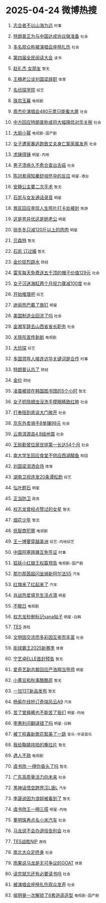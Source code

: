 # 2025-04-24 微博热搜 
1. [志合者不以山海为远](https://m.weibo.cn/search?containerid=100103type%3D1%26t%3D10%26q%3D%23%E5%BF%97%E5%90%88%E8%80%85%E4%B8%8D%E4%BB%A5%E5%B1%B1%E6%B5%B7%E4%B8%BA%E8%BF%9C%23&stream_entry_id=51&isnewpage=1&extparam=seat%3D1%26cate%3D10103%26pos%3D0%26q%3D%2523%25E5%25BF%2597%25E5%2590%2588%25E8%2580%2585%25E4%25B8%258D%25E4%25BB%25A5%25E5%25B1%25B1%25E6%25B5%25B7%25E4%25B8%25BA%25E8%25BF%259C%2523%26filter_type%3Drealtimehot%26stream_entry_id%3D51%26c_type%3D51%26dgr%3D0%26display_time%3D1745443536%26pre_seqid%3D174544353617401957417138) `时事` 

2. [特朗普正为与中国达成协议做准备](https://m.weibo.cn/search?containerid=100103type%3D1%26t%3D10%26q%3D%23%E7%89%B9%E6%9C%97%E6%99%AE%E6%AD%A3%E4%B8%BA%E4%B8%8E%E4%B8%AD%E5%9B%BD%E8%BE%BE%E6%88%90%E5%8D%8F%E8%AE%AE%E5%81%9A%E5%87%86%E5%A4%87%23&stream_entry_id=31&isnewpage=1&extparam=seat%3D1%26lcate%3D5001%26q%3D%2523%25E7%2589%25B9%25E6%259C%2597%25E6%2599%25AE%25E6%25AD%25A3%25E4%25B8%25BA%25E4%25B8%258E%25E4%25B8%25AD%25E5%259B%25BD%25E8%25BE%25BE%25E6%2588%2590%25E5%258D%258F%25E8%25AE%25AE%25E5%2581%259A%25E5%2587%2586%25E5%25A4%2587%2523%26stream_entry_id%3D31%26dgr%3D0%26realpos%3D1%26band_rank%3D1%26pos%3D0%26filter_type%3Drealtimehot%26flag%3D2%26c_type%3D31%26cate%3D5001%26display_time%3D1745443536%26pre_seqid%3D174544353617401957417138) `社会` 

3. [多名观众称被演唱会座椅扎伤](https://m.weibo.cn/search?containerid=100103type%3D1%26t%3D10%26q%3D%23%E5%A4%9A%E5%90%8D%E8%A7%82%E4%BC%97%E7%A7%B0%E8%A2%AB%E6%BC%94%E5%94%B1%E4%BC%9A%E5%BA%A7%E6%A4%85%E6%89%8E%E4%BC%A4%23&stream_entry_id=31&isnewpage=1&extparam=seat%3D1%26lcate%3D5001%26q%3D%2523%25E5%25A4%259A%25E5%2590%258D%25E8%25A7%2582%25E4%25BC%2597%25E7%25A7%25B0%25E8%25A2%25AB%25E6%25BC%2594%25E5%2594%25B1%25E4%25BC%259A%25E5%25BA%25A7%25E6%25A4%2585%25E6%2589%258E%25E4%25BC%25A4%2523%26stream_entry_id%3D31%26dgr%3D0%26realpos%3D2%26band_rank%3D2%26pos%3D1%26filter_type%3Drealtimehot%26flag%3D0%26c_type%3D31%26cate%3D5001%26display_time%3D1745443536%26pre_seqid%3D174544353617401957417138) `社会` 

4. [第四届全民阅读大会](https://m.weibo.cn/search?containerid=100103type%3D1%26t%3D10%26q%3D%23%E7%AC%AC%E5%9B%9B%E5%B1%8A%E5%85%A8%E6%B0%91%E9%98%85%E8%AF%BB%E5%A4%A7%E4%BC%9A%23&stream_entry_id=31&isnewpage=1&extparam=seat%3D1%26lcate%3D5001%26q%3D%2523%25E7%25AC%25AC%25E5%259B%259B%25E5%25B1%258A%25E5%2585%25A8%25E6%25B0%2591%25E9%2598%2585%25E8%25AF%25BB%25E5%25A4%25A7%25E4%25BC%259A%2523%26stream_entry_id%3D31%26dgr%3D0%26realpos%3D3%26band_rank%3D3%26pos%3D2%26filter_type%3Drealtimehot%26flag%3D0%26c_type%3D31%26cate%3D5001%26display_time%3D1745443536%26pre_seqid%3D174544353617401957417138) `读书` 

5. [赵礼杰 女朋友](https://m.weibo.cn/search?containerid=100103type%3D1%26t%3D10%26q%3D%E8%B5%B5%E7%A4%BC%E6%9D%B0+%E5%A5%B3%E6%9C%8B%E5%8F%8B&stream_entry_id=31&isnewpage=1&extparam=seat%3D1%26lcate%3D5001%26q%3D%25E8%25B5%25B5%25E7%25A4%25BC%25E6%259D%25B0%2520%25E5%25A5%25B3%25E6%259C%258B%25E5%258F%258B%26stream_entry_id%3D31%26dgr%3D0%26realpos%3D4%26band_rank%3D4%26pos%3D3%26filter_type%3Drealtimehot%26flag%3D0%26c_type%3D31%26cate%3D5001%26display_time%3D1745443536%26pre_seqid%3D174544353617401957417138) `暂无` 

6. [王楠老公谈刘国梁辞职](https://m.weibo.cn/search?containerid=100103type%3D1%26t%3D10%26q%3D%23%E7%8E%8B%E6%A5%A0%E8%80%81%E5%85%AC%E8%B0%88%E5%88%98%E5%9B%BD%E6%A2%81%E8%BE%9E%E8%81%8C%23&stream_entry_id=31&isnewpage=1&extparam=seat%3D1%26lcate%3D5001%26q%3D%2523%25E7%258E%258B%25E6%25A5%25A0%25E8%2580%2581%25E5%2585%25AC%25E8%25B0%2588%25E5%2588%2598%25E5%259B%25BD%25E6%25A2%2581%25E8%25BE%259E%25E8%2581%258C%2523%26stream_entry_id%3D31%26dgr%3D0%26realpos%3D5%26band_rank%3D5%26pos%3D4%26filter_type%3Drealtimehot%26flag%3D0%26c_type%3D31%26cate%3D5001%26display_time%3D1745443536%26pre_seqid%3D174544353617401957417138) `体育` 

7. [名侦探学院](https://m.weibo.cn/search?containerid=100103type%3D1%26t%3D10%26q%3D%E5%90%8D%E4%BE%A6%E6%8E%A2%E5%AD%A6%E9%99%A2&stream_entry_id=31&isnewpage=1&extparam=seat%3D1%26lcate%3D5001%26q%3D%25E5%2590%258D%25E4%25BE%25A6%25E6%258E%25A2%25E5%25AD%25A6%25E9%2599%25A2%26stream_entry_id%3D31%26dgr%3D0%26realpos%3D6%26band_rank%3D6%26pos%3D5%26filter_type%3Drealtimehot%26flag%3D0%26c_type%3D31%26cate%3D5001%26display_time%3D1745443536%26pre_seqid%3D174544353617401957417138) `综艺` 

8. [珠帘玉幕](https://m.weibo.cn/search?containerid=100103type%3D1%26t%3D10%26q%3D%E7%8F%A0%E5%B8%98%E7%8E%89%E5%B9%95&stream_entry_id=31&isnewpage=1&extparam=seat%3D1%26lcate%3D5001%26q%3D%25E7%258F%25A0%25E5%25B8%2598%25E7%258E%2589%25E5%25B9%2595%26stream_entry_id%3D31%26dgr%3D0%26realpos%3D7%26band_rank%3D7%26pos%3D6%26filter_type%3Drealtimehot%26flag%3D0%26c_type%3D31%26cate%3D5001%26display_time%3D1745443536%26pre_seqid%3D174544353617401957417138) `电视剧` 

9. [周杰伦演唱会480元票只能看大屏](https://m.weibo.cn/search?containerid=100103type%3D1%26t%3D10%26q%3D%23%E5%91%A8%E6%9D%B0%E4%BC%A6%E6%BC%94%E5%94%B1%E4%BC%9A480%E5%85%83%E7%A5%A8%E5%8F%AA%E8%83%BD%E7%9C%8B%E5%A4%A7%E5%B1%8F%23&stream_entry_id=31&isnewpage=1&extparam=seat%3D1%26lcate%3D5001%26q%3D%2523%25E5%2591%25A8%25E6%259D%25B0%25E4%25BC%25A6%25E6%25BC%2594%25E5%2594%25B1%25E4%25BC%259A480%25E5%2585%2583%25E7%25A5%25A8%25E5%258F%25AA%25E8%2583%25BD%25E7%259C%258B%25E5%25A4%25A7%25E5%25B1%258F%2523%26stream_entry_id%3D31%26dgr%3D0%26realpos%3D8%26band_rank%3D8%26pos%3D7%26filter_type%3Drealtimehot%26flag%3D0%26c_type%3D31%26cate%3D5001%26display_time%3D1745443536%26pre_seqid%3D174544353617401957417138) `社会` 

10. [中方回应特朗普称或将大幅降低对华关税](https://m.weibo.cn/search?containerid=100103type%3D1%26t%3D10%26q%3D%23%E4%B8%AD%E6%96%B9%E5%9B%9E%E5%BA%94%E7%89%B9%E6%9C%97%E6%99%AE%E7%A7%B0%E6%88%96%E5%B0%86%E5%A4%A7%E5%B9%85%E9%99%8D%E4%BD%8E%E5%AF%B9%E5%8D%8E%E5%85%B3%E7%A8%8E%23&stream_entry_id=31&isnewpage=1&extparam=seat%3D1%26lcate%3D5001%26q%3D%2523%25E4%25B8%25AD%25E6%2596%25B9%25E5%259B%259E%25E5%25BA%2594%25E7%2589%25B9%25E6%259C%2597%25E6%2599%25AE%25E7%25A7%25B0%25E6%2588%2596%25E5%25B0%2586%25E5%25A4%25A7%25E5%25B9%2585%25E9%2599%258D%25E4%25BD%258E%25E5%25AF%25B9%25E5%258D%258E%25E5%2585%25B3%25E7%25A8%258E%2523%26stream_entry_id%3D31%26dgr%3D0%26realpos%3D9%26band_rank%3D9%26pos%3D8%26filter_type%3Drealtimehot%26flag%3D0%26c_type%3D31%26cate%3D5001%26display_time%3D1745443536%26pre_seqid%3D174544353617401957417138) `社会` 

11. [大丽小幂](https://m.weibo.cn/search?containerid=100103type%3D1%26t%3D10%26q%3D%23%E5%A4%A7%E4%B8%BD%E5%B0%8F%E5%B9%82%23&stream_entry_id=31&isnewpage=1&extparam=seat%3D1%26lcate%3D5001%26q%3D%2523%25E5%25A4%25A7%25E4%25B8%25BD%25E5%25B0%258F%25E5%25B9%2582%2523%26stream_entry_id%3D31%26dgr%3D0%26realpos%3D10%26band_rank%3D10%26pos%3D9%26filter_type%3Drealtimehot%26flag%3D0%26c_type%3D31%26cate%3D5001%26display_time%3D1745443536%26pre_seqid%3D174544353617401957417138) `电视剧-国产剧` 

12. [女子遭家暴逃跑致丈夫身亡案家属发声](https://m.weibo.cn/search?containerid=100103type%3D1%26t%3D10%26q%3D%23%E5%A5%B3%E5%AD%90%E9%81%AD%E5%AE%B6%E6%9A%B4%E9%80%83%E8%B7%91%E8%87%B4%E4%B8%88%E5%A4%AB%E8%BA%AB%E4%BA%A1%E6%A1%88%E5%AE%B6%E5%B1%9E%E5%8F%91%E5%A3%B0%23&stream_entry_id=31&isnewpage=1&extparam=seat%3D1%26lcate%3D5001%26q%3D%2523%25E5%25A5%25B3%25E5%25AD%2590%25E9%2581%25AD%25E5%25AE%25B6%25E6%259A%25B4%25E9%2580%2583%25E8%25B7%2591%25E8%2587%25B4%25E4%25B8%2588%25E5%25A4%25AB%25E8%25BA%25AB%25E4%25BA%25A1%25E6%25A1%2588%25E5%25AE%25B6%25E5%25B1%259E%25E5%258F%2591%25E5%25A3%25B0%2523%26stream_entry_id%3D31%26dgr%3D0%26realpos%3D11%26band_rank%3D11%26pos%3D10%26filter_type%3Drealtimehot%26flag%3D2%26c_type%3D31%26cate%3D5001%26display_time%3D1745443536%26pre_seqid%3D174544353617401957417138) `社会` 

13. [求锤得锤](https://m.weibo.cn/search?containerid=100103type%3D1%26t%3D10%26q%3D%E6%B1%82%E9%94%A4%E5%BE%97%E9%94%A4&stream_entry_id=31&isnewpage=1&extparam=seat%3D1%26lcate%3D5001%26q%3D%25E6%25B1%2582%25E9%2594%25A4%25E5%25BE%2597%25E9%2594%25A4%26stream_entry_id%3D31%26dgr%3D0%26realpos%3D12%26band_rank%3D12%26pos%3D11%26filter_type%3Drealtimehot%26flag%3D2%26c_type%3D31%26cate%3D5001%26display_time%3D1745443536%26pre_seqid%3D174544353617401957417138) `明星-内地` 

14. [男子溃疡久不愈合查出舌癌](https://m.weibo.cn/search?containerid=100103type%3D1%26t%3D10%26q%3D%23%E7%94%B7%E5%AD%90%E6%BA%83%E7%96%A1%E4%B9%85%E4%B8%8D%E6%84%88%E5%90%88%E6%9F%A5%E5%87%BA%E8%88%8C%E7%99%8C%23&stream_entry_id=31&isnewpage=1&extparam=seat%3D1%26lcate%3D5001%26q%3D%2523%25E7%2594%25B7%25E5%25AD%2590%25E6%25BA%2583%25E7%2596%25A1%25E4%25B9%2585%25E4%25B8%258D%25E6%2584%2588%25E5%2590%2588%25E6%259F%25A5%25E5%2587%25BA%25E8%2588%258C%25E7%2599%258C%2523%26stream_entry_id%3D31%26dgr%3D0%26realpos%3D13%26band_rank%3D13%26pos%3D12%26filter_type%3Drealtimehot%26flag%3D0%26c_type%3D31%26cate%3D5001%26display_time%3D1745443536%26pre_seqid%3D174544353617401957417138) `社会` 

15. [陈冠希得知秦舒培怀孕的反应](https://m.weibo.cn/search?containerid=100103type%3D1%26t%3D10%26q%3D%23%E9%99%88%E5%86%A0%E5%B8%8C%E5%BE%97%E7%9F%A5%E7%A7%A6%E8%88%92%E5%9F%B9%E6%80%80%E5%AD%95%E7%9A%84%E5%8F%8D%E5%BA%94%23&stream_entry_id=31&isnewpage=1&extparam=seat%3D1%26lcate%3D5001%26q%3D%2523%25E9%2599%2588%25E5%2586%25A0%25E5%25B8%258C%25E5%25BE%2597%25E7%259F%25A5%25E7%25A7%25A6%25E8%2588%2592%25E5%259F%25B9%25E6%2580%2580%25E5%25AD%2595%25E7%259A%2584%25E5%258F%258D%25E5%25BA%2594%2523%26stream_entry_id%3D31%26dgr%3D0%26realpos%3D14%26band_rank%3D14%26pos%3D13%26filter_type%3Drealtimehot%26flag%3D2%26c_type%3D31%26cate%3D5001%26display_time%3D1745443536%26pre_seqid%3D174544353617401957417138) `明星-港台` 

16. [安静公主要二次手术](https://m.weibo.cn/search?containerid=100103type%3D1%26t%3D10%26q%3D%E5%AE%89%E9%9D%99%E5%85%AC%E4%B8%BB%E8%A6%81%E4%BA%8C%E6%AC%A1%E6%89%8B%E6%9C%AF&stream_entry_id=31&isnewpage=1&extparam=seat%3D1%26lcate%3D5001%26q%3D%25E5%25AE%2589%25E9%259D%2599%25E5%2585%25AC%25E4%25B8%25BB%25E8%25A6%2581%25E4%25BA%258C%25E6%25AC%25A1%25E6%2589%258B%25E6%259C%25AF%26stream_entry_id%3D31%26dgr%3D0%26realpos%3D15%26band_rank%3D15%26pos%3D14%26filter_type%3Drealtimehot%26flag%3D2%26c_type%3D31%26cate%3D5001%26display_time%3D1745443536%26pre_seqid%3D174544353617401957417138) `暂无` 

17. [石凯与女友通话录音](https://m.weibo.cn/search?containerid=100103type%3D1%26t%3D10%26q%3D%23%E7%9F%B3%E5%87%AF%E4%B8%8E%E5%A5%B3%E5%8F%8B%E9%80%9A%E8%AF%9D%E5%BD%95%E9%9F%B3%23&stream_entry_id=31&isnewpage=1&extparam=seat%3D1%26lcate%3D5001%26q%3D%2523%25E7%259F%25B3%25E5%2587%25AF%25E4%25B8%258E%25E5%25A5%25B3%25E5%258F%258B%25E9%2580%259A%25E8%25AF%259D%25E5%25BD%2595%25E9%259F%25B3%2523%26stream_entry_id%3D31%26dgr%3D0%26realpos%3D16%26band_rank%3D16%26pos%3D15%26filter_type%3Drealtimehot%26flag%3D0%26c_type%3D31%26cate%3D5001%26display_time%3D1745443536%26pre_seqid%3D174544353617401957417138) `明星` 

18. [景区回应李现人生照片打卡处被封](https://m.weibo.cn/search?containerid=100103type%3D1%26t%3D10%26q%3D%23%E6%99%AF%E5%8C%BA%E5%9B%9E%E5%BA%94%E6%9D%8E%E7%8E%B0%E4%BA%BA%E7%94%9F%E7%85%A7%E7%89%87%E6%89%93%E5%8D%A1%E5%A4%84%E8%A2%AB%E5%B0%81%23&stream_entry_id=31&isnewpage=1&extparam=seat%3D1%26lcate%3D5001%26q%3D%2523%25E6%2599%25AF%25E5%258C%25BA%25E5%259B%259E%25E5%25BA%2594%25E6%259D%258E%25E7%258E%25B0%25E4%25BA%25BA%25E7%2594%259F%25E7%2585%25A7%25E7%2589%2587%25E6%2589%2593%25E5%258D%25A1%25E5%25A4%2584%25E8%25A2%25AB%25E5%25B0%2581%2523%26stream_entry_id%3D31%26dgr%3D0%26realpos%3D17%26band_rank%3D17%26pos%3D16%26filter_type%3Drealtimehot%26flag%3D0%26c_type%3D31%26cate%3D5001%26display_time%3D1745443536%26pre_seqid%3D174544353617401957417138) `旅游` 

19. [这是苍井优这是她老公](https://m.weibo.cn/search?containerid=100103type%3D1%26t%3D10%26q%3D%23%E8%BF%99%E6%98%AF%E8%8B%8D%E4%BA%95%E4%BC%98%E8%BF%99%E6%98%AF%E5%A5%B9%E8%80%81%E5%85%AC%23&stream_entry_id=31&isnewpage=1&extparam=seat%3D1%26lcate%3D5001%26q%3D%2523%25E8%25BF%2599%25E6%2598%25AF%25E8%258B%258D%25E4%25BA%2595%25E4%25BC%2598%25E8%25BF%2599%25E6%2598%25AF%25E5%25A5%25B9%25E8%2580%2581%25E5%2585%25AC%2523%26stream_entry_id%3D31%26dgr%3D0%26realpos%3D18%26band_rank%3D18%26pos%3D17%26filter_type%3Drealtimehot%26flag%3D2%26c_type%3D31%26cate%3D5001%26display_time%3D1745443536%26pre_seqid%3D174544353617401957417138) `明星` 

20. [徐冬冬只减120斤以上的肉肉](https://m.weibo.cn/search?containerid=100103type%3D1%26t%3D10%26q%3D%E5%BE%90%E5%86%AC%E5%86%AC%E5%8F%AA%E5%87%8F120%E6%96%A4%E4%BB%A5%E4%B8%8A%E7%9A%84%E8%82%89%E8%82%89&stream_entry_id=31&isnewpage=1&extparam=seat%3D1%26lcate%3D5001%26q%3D%25E5%25BE%2590%25E5%2586%25AC%25E5%2586%25AC%25E5%258F%25AA%25E5%2587%258F120%25E6%2596%25A4%25E4%25BB%25A5%25E4%25B8%258A%25E7%259A%2584%25E8%2582%2589%25E8%2582%2589%26stream_entry_id%3D31%26dgr%3D0%26realpos%3D19%26band_rank%3D19%26pos%3D18%26filter_type%3Drealtimehot%26flag%3D2%26c_type%3D31%26cate%3D5001%26display_time%3D1745443536%26pre_seqid%3D174544353617401957417138) `明星` 

21. [贝森特](https://m.weibo.cn/search?containerid=100103type%3D1%26t%3D10%26q%3D%E8%B4%9D%E6%A3%AE%E7%89%B9&stream_entry_id=31&isnewpage=1&extparam=seat%3D1%26lcate%3D5001%26q%3D%25E8%25B4%259D%25E6%25A3%25AE%25E7%2589%25B9%26stream_entry_id%3D31%26dgr%3D0%26realpos%3D20%26band_rank%3D20%26pos%3D19%26filter_type%3Drealtimehot%26flag%3D0%26c_type%3D31%26cate%3D5001%26display_time%3D1745443536%26pre_seqid%3D174544353617401957417138) `暂无` 

22. [石凯 订过婚](https://m.weibo.cn/search?containerid=100103type%3D1%26t%3D10%26q%3D%E7%9F%B3%E5%87%AF+%E8%AE%A2%E8%BF%87%E5%A9%9A&stream_entry_id=31&isnewpage=1&extparam=seat%3D1%26lcate%3D5001%26q%3D%25E7%259F%25B3%25E5%2587%25AF%2520%25E8%25AE%25A2%25E8%25BF%2587%25E5%25A9%259A%26stream_entry_id%3D31%26dgr%3D0%26realpos%3D21%26band_rank%3D21%26pos%3D20%26filter_type%3Drealtimehot%26flag%3D2%26c_type%3D31%26cate%3D5001%26display_time%3D1745443536%26pre_seqid%3D174544353617401957417138) `暂无` 

23. [金价猛烈跳水](https://m.weibo.cn/search?containerid=100103type%3D1%26t%3D10%26q%3D%23%E9%87%91%E4%BB%B7%E7%8C%9B%E7%83%88%E8%B7%B3%E6%B0%B4%23&stream_entry_id=31&isnewpage=1&extparam=seat%3D1%26lcate%3D5001%26q%3D%2523%25E9%2587%2591%25E4%25BB%25B7%25E7%258C%259B%25E7%2583%2588%25E8%25B7%25B3%25E6%25B0%25B4%2523%26stream_entry_id%3D31%26dgr%3D0%26realpos%3D22%26band_rank%3D22%26pos%3D21%26filter_type%3Drealtimehot%26flag%3D2%26c_type%3D31%26cate%3D5001%26display_time%3D1745443536%26pre_seqid%3D174544353617401957417138) `财经` 

24. [雷军每天免费送五千顶的帽子价值129元](https://m.weibo.cn/search?containerid=100103type%3D1%26t%3D10%26q%3D%23%E9%9B%B7%E5%86%9B%E6%AF%8F%E5%A4%A9%E5%85%8D%E8%B4%B9%E9%80%81%E4%BA%94%E5%8D%83%E9%A1%B6%E7%9A%84%E5%B8%BD%E5%AD%90%E4%BB%B7%E5%80%BC129%E5%85%83%23&stream_entry_id=31&isnewpage=1&extparam=seat%3D1%26lcate%3D5001%26q%3D%2523%25E9%259B%25B7%25E5%2586%259B%25E6%25AF%258F%25E5%25A4%25A9%25E5%2585%258D%25E8%25B4%25B9%25E9%2580%2581%25E4%25BA%2594%25E5%258D%2583%25E9%25A1%25B6%25E7%259A%2584%25E5%25B8%25BD%25E5%25AD%2590%25E4%25BB%25B7%25E5%2580%25BC129%25E5%2585%2583%2523%26stream_entry_id%3D31%26dgr%3D0%26realpos%3D23%26band_rank%3D23%26pos%3D22%26filter_type%3Drealtimehot%26flag%3D0%26c_type%3D31%26cate%3D5001%26display_time%3D1745443536%26pre_seqid%3D174544353617401957417138) `社会` 

25. [女子沉迷海缸两个月视力骤减100度](https://m.weibo.cn/search?containerid=100103type%3D1%26t%3D10%26q%3D%23%E5%A5%B3%E5%AD%90%E6%B2%89%E8%BF%B7%E6%B5%B7%E7%BC%B8%E4%B8%A4%E4%B8%AA%E6%9C%88%E8%A7%86%E5%8A%9B%E9%AA%A4%E5%87%8F100%E5%BA%A6%23&stream_entry_id=31&isnewpage=1&extparam=seat%3D1%26lcate%3D5001%26q%3D%2523%25E5%25A5%25B3%25E5%25AD%2590%25E6%25B2%2589%25E8%25BF%25B7%25E6%25B5%25B7%25E7%25BC%25B8%25E4%25B8%25A4%25E4%25B8%25AA%25E6%259C%2588%25E8%25A7%2586%25E5%258A%259B%25E9%25AA%25A4%25E5%2587%258F100%25E5%25BA%25A6%2523%26stream_entry_id%3D31%26dgr%3D0%26realpos%3D24%26band_rank%3D24%26pos%3D23%26filter_type%3Drealtimehot%26flag%3D0%26c_type%3D31%26cate%3D5001%26display_time%3D1745443536%26pre_seqid%3D174544353617401957417138) `社会` 

26. [开始推理吧](https://m.weibo.cn/search?containerid=100103type%3D1%26t%3D10%26q%3D%E5%BC%80%E5%A7%8B%E6%8E%A8%E7%90%86%E5%90%A7&stream_entry_id=31&isnewpage=1&extparam=seat%3D1%26lcate%3D5001%26q%3D%25E5%25BC%2580%25E5%25A7%258B%25E6%258E%25A8%25E7%2590%2586%25E5%2590%25A7%26stream_entry_id%3D31%26dgr%3D0%26realpos%3D25%26band_rank%3D25%26pos%3D24%26filter_type%3Drealtimehot%26flag%3D0%26c_type%3D31%26cate%3D5001%26display_time%3D1745443536%26pre_seqid%3D174544353617401957417138) `综艺` 

27. [迪丽热巴戴了唇钉](https://m.weibo.cn/search?containerid=100103type%3D1%26t%3D10%26q%3D%23%E8%BF%AA%E4%B8%BD%E7%83%AD%E5%B7%B4%E6%88%B4%E4%BA%86%E5%94%87%E9%92%89%23&stream_entry_id=31&isnewpage=1&extparam=seat%3D1%26lcate%3D5001%26q%3D%2523%25E8%25BF%25AA%25E4%25B8%25BD%25E7%2583%25AD%25E5%25B7%25B4%25E6%2588%25B4%25E4%25BA%2586%25E5%2594%2587%25E9%2592%2589%2523%26stream_entry_id%3D31%26dgr%3D0%26realpos%3D26%26band_rank%3D26%26pos%3D25%26filter_type%3Drealtimehot%26flag%3D0%26c_type%3D31%26cate%3D5001%26display_time%3D1745443536%26pre_seqid%3D174544353617401957417138) `明星` 

28. [美国制造业回流了吗](https://m.weibo.cn/search?containerid=100103type%3D1%26t%3D10%26q%3D%23%E7%BE%8E%E5%9B%BD%E5%88%B6%E9%80%A0%E4%B8%9A%E5%9B%9E%E6%B5%81%E4%BA%86%E5%90%97%23&stream_entry_id=31&isnewpage=1&extparam=seat%3D1%26lcate%3D5001%26q%3D%2523%25E7%25BE%258E%25E5%259B%25BD%25E5%2588%25B6%25E9%2580%25A0%25E4%25B8%259A%25E5%259B%259E%25E6%25B5%2581%25E4%25BA%2586%25E5%2590%2597%2523%26stream_entry_id%3D31%26dgr%3D0%26realpos%3D27%26band_rank%3D27%26pos%3D26%26filter_type%3Drealtimehot%26flag%3D1%26c_type%3D31%26cate%3D5001%26display_time%3D1745443536%26pre_seqid%3D174544353617401957417138) `社会` 

29. [金湘军辞去山西省省长职务](https://m.weibo.cn/search?containerid=100103type%3D1%26t%3D10%26q%3D%23%E9%87%91%E6%B9%98%E5%86%9B%E8%BE%9E%E5%8E%BB%E5%B1%B1%E8%A5%BF%E7%9C%81%E7%9C%81%E9%95%BF%E8%81%8C%E5%8A%A1%23&stream_entry_id=31&isnewpage=1&extparam=seat%3D1%26lcate%3D5001%26q%3D%2523%25E9%2587%2591%25E6%25B9%2598%25E5%2586%259B%25E8%25BE%259E%25E5%258E%25BB%25E5%25B1%25B1%25E8%25A5%25BF%25E7%259C%2581%25E7%259C%2581%25E9%2595%25BF%25E8%2581%258C%25E5%258A%25A1%2523%26stream_entry_id%3D31%26dgr%3D0%26realpos%3D28%26band_rank%3D28%26pos%3D27%26filter_type%3Drealtimehot%26flag%3D0%26c_type%3D31%26cate%3D5001%26display_time%3D1745443536%26pre_seqid%3D174544353617401957417138) `社会` 

30. [关晓彤宣传新剧](https://m.weibo.cn/search?containerid=100103type%3D1%26t%3D10%26q%3D%23%E5%85%B3%E6%99%93%E5%BD%A4%E5%AE%A3%E4%BC%A0%E6%96%B0%E5%89%A7%23&stream_entry_id=31&isnewpage=1&extparam=seat%3D1%26lcate%3D5001%26q%3D%2523%25E5%2585%25B3%25E6%2599%2593%25E5%25BD%25A4%25E5%25AE%25A3%25E4%25BC%25A0%25E6%2596%25B0%25E5%2589%25A7%2523%26stream_entry_id%3D31%26dgr%3D0%26realpos%3D29%26band_rank%3D29%26pos%3D28%26filter_type%3Drealtimehot%26flag%3D0%26c_type%3D31%26cate%3D5001%26display_time%3D1745443536%26pre_seqid%3D174544353617401957417138) `电视剧` 

31. [大侦探](https://m.weibo.cn/search?containerid=100103type%3D1%26t%3D10%26q%3D%E5%A4%A7%E4%BE%A6%E6%8E%A2&stream_entry_id=31&isnewpage=1&extparam=seat%3D1%26lcate%3D5001%26q%3D%25E5%25A4%25A7%25E4%25BE%25A6%25E6%258E%25A2%26stream_entry_id%3D31%26dgr%3D0%26realpos%3D30%26band_rank%3D30%26pos%3D29%26filter_type%3Drealtimehot%26flag%3D0%26c_type%3D31%26cate%3D5001%26display_time%3D1745443536%26pre_seqid%3D174544353617401957417138) `综艺` 

32. [多国领导人接连访华关键词是合作](https://m.weibo.cn/search?containerid=100103type%3D1%26t%3D10%26q%3D%23%E5%A4%9A%E5%9B%BD%E9%A2%86%E5%AF%BC%E4%BA%BA%E6%8E%A5%E8%BF%9E%E8%AE%BF%E5%8D%8E%E5%85%B3%E9%94%AE%E8%AF%8D%E6%98%AF%E5%90%88%E4%BD%9C%23&stream_entry_id=31&isnewpage=1&extparam=seat%3D1%26lcate%3D5001%26q%3D%2523%25E5%25A4%259A%25E5%259B%25BD%25E9%25A2%2586%25E5%25AF%25BC%25E4%25BA%25BA%25E6%258E%25A5%25E8%25BF%259E%25E8%25AE%25BF%25E5%258D%258E%25E5%2585%25B3%25E9%2594%25AE%25E8%25AF%258D%25E6%2598%25AF%25E5%2590%2588%25E4%25BD%259C%2523%26stream_entry_id%3D31%26dgr%3D0%26realpos%3D31%26band_rank%3D31%26pos%3D30%26filter_type%3Drealtimehot%26flag%3D0%26c_type%3D31%26cate%3D5001%26display_time%3D1745443536%26pre_seqid%3D174544353617401957417138) `时事` 

33. [特朗普认怂了](https://m.weibo.cn/search?containerid=100103type%3D1%26t%3D10%26q%3D%23%E7%89%B9%E6%9C%97%E6%99%AE%E8%AE%A4%E6%80%82%E4%BA%86%23&stream_entry_id=31&isnewpage=1&extparam=seat%3D1%26lcate%3D5001%26q%3D%2523%25E7%2589%25B9%25E6%259C%2597%25E6%2599%25AE%25E8%25AE%25A4%25E6%2580%2582%25E4%25BA%2586%2523%26stream_entry_id%3D31%26dgr%3D0%26realpos%3D32%26band_rank%3D32%26pos%3D31%26filter_type%3Drealtimehot%26flag%3D0%26c_type%3D31%26cate%3D5001%26display_time%3D1745443536%26pre_seqid%3D174544353617401957417138) `财经` 

34. [金价](https://m.weibo.cn/search?containerid=100103type%3D1%26t%3D10%26q%3D%E9%87%91%E4%BB%B7&stream_entry_id=31&isnewpage=1&extparam=seat%3D1%26lcate%3D5001%26q%3D%25E9%2587%2591%25E4%25BB%25B7%26stream_entry_id%3D31%26dgr%3D0%26realpos%3D33%26band_rank%3D33%26pos%3D32%26filter_type%3Drealtimehot%26flag%3D0%26c_type%3D31%26cate%3D5001%26display_time%3D1745443536%26pre_seqid%3D174544353617401957417138) `财经` 

35. [凌晨被锁在韩国图书馆的5个小时](https://m.weibo.cn/search?containerid=100103type%3D1%26t%3D10%26q%3D%E5%87%8C%E6%99%A8%E8%A2%AB%E9%94%81%E5%9C%A8%E9%9F%A9%E5%9B%BD%E5%9B%BE%E4%B9%A6%E9%A6%86%E7%9A%845%E4%B8%AA%E5%B0%8F%E6%97%B6&stream_entry_id=31&isnewpage=1&extparam=seat%3D1%26lcate%3D5001%26q%3D%25E5%2587%258C%25E6%2599%25A8%25E8%25A2%25AB%25E9%2594%2581%25E5%259C%25A8%25E9%259F%25A9%25E5%259B%25BD%25E5%259B%25BE%25E4%25B9%25A6%25E9%25A6%2586%25E7%259A%25845%25E4%25B8%25AA%25E5%25B0%258F%25E6%2597%25B6%26stream_entry_id%3D31%26dgr%3D0%26realpos%3D34%26band_rank%3D34%26pos%3D33%26filter_type%3Drealtimehot%26flag%3D0%26c_type%3D31%26cate%3D5001%26display_time%3D1745443536%26pre_seqid%3D174544353617401957417138) `暂无` 

36. [女子抓隐翅虫没洗手摸眼睛致红肿](https://m.weibo.cn/search?containerid=100103type%3D1%26t%3D10%26q%3D%23%E5%A5%B3%E5%AD%90%E6%8A%93%E9%9A%90%E7%BF%85%E8%99%AB%E6%B2%A1%E6%B4%97%E6%89%8B%E6%91%B8%E7%9C%BC%E7%9D%9B%E8%87%B4%E7%BA%A2%E8%82%BF%23&stream_entry_id=31&isnewpage=1&extparam=seat%3D1%26lcate%3D5001%26q%3D%2523%25E5%25A5%25B3%25E5%25AD%2590%25E6%258A%2593%25E9%259A%2590%25E7%25BF%2585%25E8%2599%25AB%25E6%25B2%25A1%25E6%25B4%2597%25E6%2589%258B%25E6%2591%25B8%25E7%259C%25BC%25E7%259D%259B%25E8%2587%25B4%25E7%25BA%25A2%25E8%2582%25BF%2523%26stream_entry_id%3D31%26dgr%3D0%26realpos%3D35%26band_rank%3D35%26pos%3D34%26filter_type%3Drealtimehot%26flag%3D0%26c_type%3D31%26cate%3D5001%26display_time%3D1745443536%26pre_seqid%3D174544353617401957417138) `社会` 

37. [打奉陪到底谈大门敞开](https://m.weibo.cn/search?containerid=100103type%3D1%26t%3D10%26q%3D%23%E6%89%93%E5%A5%89%E9%99%AA%E5%88%B0%E5%BA%95%E8%B0%88%E5%A4%A7%E9%97%A8%E6%95%9E%E5%BC%80%23&stream_entry_id=31&isnewpage=1&extparam=seat%3D1%26lcate%3D5001%26q%3D%2523%25E6%2589%2593%25E5%25A5%2589%25E9%2599%25AA%25E5%2588%25B0%25E5%25BA%2595%25E8%25B0%2588%25E5%25A4%25A7%25E9%2597%25A8%25E6%2595%259E%25E5%25BC%2580%2523%26stream_entry_id%3D31%26dgr%3D0%26realpos%3D36%26band_rank%3D36%26pos%3D35%26filter_type%3Drealtimehot%26flag%3D0%26c_type%3D31%26cate%3D5001%26display_time%3D1745443536%26pre_seqid%3D174544353617401957417138) `社会` 

38. [京东外卖骑手8单赚98元](https://m.weibo.cn/search?containerid=100103type%3D1%26t%3D10%26q%3D%23%E4%BA%AC%E4%B8%9C%E5%A4%96%E5%8D%96%E9%AA%91%E6%89%8B8%E5%8D%95%E8%B5%9A98%E5%85%83%23&stream_entry_id=31&isnewpage=1&extparam=seat%3D1%26lcate%3D5001%26q%3D%2523%25E4%25BA%25AC%25E4%25B8%259C%25E5%25A4%2596%25E5%258D%2596%25E9%25AA%2591%25E6%2589%258B8%25E5%258D%2595%25E8%25B5%259A98%25E5%2585%2583%2523%26stream_entry_id%3D31%26dgr%3D0%26realpos%3D37%26band_rank%3D37%26pos%3D36%26filter_type%3Drealtimehot%26flag%3D0%26c_type%3D31%26cate%3D5001%26display_time%3D1745443536%26pre_seqid%3D174544353617401957417138) `社会` 

39. [云南洱源县4.8级地震](https://m.weibo.cn/search?containerid=100103type%3D1%26t%3D10%26q%3D%23%E4%BA%91%E5%8D%97%E6%B4%B1%E6%BA%90%E5%8E%BF4.8%E7%BA%A7%E5%9C%B0%E9%9C%87%23&stream_entry_id=31&isnewpage=1&extparam=seat%3D1%26lcate%3D5001%26q%3D%2523%25E4%25BA%2591%25E5%258D%2597%25E6%25B4%25B1%25E6%25BA%2590%25E5%258E%25BF4.8%25E7%25BA%25A7%25E5%259C%25B0%25E9%259C%2587%2523%26stream_entry_id%3D31%26dgr%3D0%26realpos%3D38%26band_rank%3D38%26pos%3D37%26filter_type%3Drealtimehot%26flag%3D0%26c_type%3D31%26cate%3D5001%26display_time%3D1745443536%26pre_seqid%3D174544353617401957417138) `社会` 

40. [王励勤曾位居世排第一长达54个月](https://m.weibo.cn/search?containerid=100103type%3D1%26t%3D10%26q%3D%23%E7%8E%8B%E5%8A%B1%E5%8B%A4%E6%9B%BE%E4%BD%8D%E5%B1%85%E4%B8%96%E6%8E%92%E7%AC%AC%E4%B8%80%E9%95%BF%E8%BE%BE54%E4%B8%AA%E6%9C%88%23&stream_entry_id=31&isnewpage=1&extparam=seat%3D1%26lcate%3D5001%26q%3D%2523%25E7%258E%258B%25E5%258A%25B1%25E5%258B%25A4%25E6%259B%25BE%25E4%25BD%258D%25E5%25B1%2585%25E4%25B8%2596%25E6%258E%2592%25E7%25AC%25AC%25E4%25B8%2580%25E9%2595%25BF%25E8%25BE%25BE54%25E4%25B8%25AA%25E6%259C%2588%2523%26stream_entry_id%3D31%26dgr%3D0%26realpos%3D39%26band_rank%3D39%26pos%3D38%26filter_type%3Drealtimehot%26flag%3D1%26c_type%3D31%26cate%3D5001%26display_time%3D1745443536%26pre_seqid%3D174544353617401957417138) `社会` 

41. [南大学生回应食堂不供应西湖醋鱼](https://m.weibo.cn/search?containerid=100103type%3D1%26t%3D10%26q%3D%23%E5%8D%97%E5%A4%A7%E5%AD%A6%E7%94%9F%E5%9B%9E%E5%BA%94%E9%A3%9F%E5%A0%82%E4%B8%8D%E4%BE%9B%E5%BA%94%E8%A5%BF%E6%B9%96%E9%86%8B%E9%B1%BC%23&stream_entry_id=31&isnewpage=1&extparam=seat%3D1%26lcate%3D5001%26q%3D%2523%25E5%258D%2597%25E5%25A4%25A7%25E5%25AD%25A6%25E7%2594%259F%25E5%259B%259E%25E5%25BA%2594%25E9%25A3%259F%25E5%25A0%2582%25E4%25B8%258D%25E4%25BE%259B%25E5%25BA%2594%25E8%25A5%25BF%25E6%25B9%2596%25E9%2586%258B%25E9%25B1%25BC%2523%26stream_entry_id%3D31%26dgr%3D0%26realpos%3D40%26band_rank%3D40%26pos%3D39%26filter_type%3Drealtimehot%26flag%3D0%26c_type%3D31%26cate%3D5001%26display_time%3D1745443536%26pre_seqid%3D174544353617401957417138) `校园` 

42. [刘国梁泪洒会场](https://m.weibo.cn/search?containerid=100103type%3D1%26t%3D10%26q%3D%23%E5%88%98%E5%9B%BD%E6%A2%81%E6%B3%AA%E6%B4%92%E4%BC%9A%E5%9C%BA%23&stream_entry_id=31&isnewpage=1&extparam=seat%3D1%26lcate%3D5001%26q%3D%2523%25E5%2588%2598%25E5%259B%25BD%25E6%25A2%2581%25E6%25B3%25AA%25E6%25B4%2592%25E4%25BC%259A%25E5%259C%25BA%2523%26stream_entry_id%3D31%26dgr%3D0%26realpos%3D41%26band_rank%3D41%26pos%3D40%26filter_type%3Drealtimehot%26flag%3D0%26c_type%3D31%26cate%3D5001%26display_time%3D1745443536%26pre_seqid%3D174544353617401957417138) `体育` 

43. [湖南卫视连发20条谭松韵](https://m.weibo.cn/search?containerid=100103type%3D1%26t%3D10%26q%3D%23%E6%B9%96%E5%8D%97%E5%8D%AB%E8%A7%86%E8%BF%9E%E5%8F%9120%E6%9D%A1%E8%B0%AD%E6%9D%BE%E9%9F%B5%23&stream_entry_id=31&isnewpage=1&extparam=seat%3D1%26lcate%3D5001%26q%3D%2523%25E6%25B9%2596%25E5%258D%2597%25E5%258D%25AB%25E8%25A7%2586%25E8%25BF%259E%25E5%258F%259120%25E6%259D%25A1%25E8%25B0%25AD%25E6%259D%25BE%25E9%259F%25B5%2523%26stream_entry_id%3D31%26dgr%3D0%26realpos%3D42%26band_rank%3D42%26pos%3D41%26filter_type%3Drealtimehot%26flag%3D0%26c_type%3D31%26cate%3D5001%26display_time%3D1745443536%26pre_seqid%3D174544353617401957417138) `综艺` 

44. [弘叶题石](https://m.weibo.cn/search?containerid=100103type%3D1%26t%3D10%26q%3D%E5%BC%98%E5%8F%B6%E9%A2%98%E7%9F%B3&stream_entry_id=31&isnewpage=1&extparam=seat%3D1%26lcate%3D5001%26q%3D%25E5%25BC%2598%25E5%258F%25B6%25E9%25A2%2598%25E7%259F%25B3%26stream_entry_id%3D31%26dgr%3D0%26realpos%3D43%26band_rank%3D43%26pos%3D42%26filter_type%3Drealtimehot%26flag%3D0%26c_type%3D31%26cate%3D5001%26display_time%3D1745443536%26pre_seqid%3D174544353617401957417138) `明星` 

45. [正当防卫](https://m.weibo.cn/search?containerid=100103type%3D1%26t%3D10%26q%3D%E6%AD%A3%E5%BD%93%E9%98%B2%E5%8D%AB&stream_entry_id=31&isnewpage=1&extparam=seat%3D1%26lcate%3D5001%26q%3D%25E6%25AD%25A3%25E5%25BD%2593%25E9%2598%25B2%25E5%258D%25AB%26stream_entry_id%3D31%26dgr%3D0%26realpos%3D44%26band_rank%3D44%26pos%3D43%26filter_type%3Drealtimehot%26flag%3D0%26c_type%3D31%26cate%3D5001%26display_time%3D1745443536%26pre_seqid%3D174544353617401957417138) `政务` 

46. [权志龙曾经点赞过的女星](https://m.weibo.cn/search?containerid=100103type%3D1%26t%3D10%26q%3D%23%E6%9D%83%E5%BF%97%E9%BE%99%E6%9B%BE%E7%BB%8F%E7%82%B9%E8%B5%9E%E8%BF%87%E7%9A%84%E5%A5%B3%E6%98%9F%23&stream_entry_id=31&isnewpage=1&extparam=seat%3D1%26lcate%3D5001%26q%3D%2523%25E6%259D%2583%25E5%25BF%2597%25E9%25BE%2599%25E6%259B%25BE%25E7%25BB%258F%25E7%2582%25B9%25E8%25B5%259E%25E8%25BF%2587%25E7%259A%2584%25E5%25A5%25B3%25E6%2598%259F%2523%26stream_entry_id%3D31%26dgr%3D0%26realpos%3D45%26band_rank%3D45%26pos%3D44%26filter_type%3Drealtimehot%26flag%3D0%26c_type%3D31%26cate%3D5001%26display_time%3D1745443536%26pre_seqid%3D174544353617401957417138) `暂无` 

47. [烟花少年](https://m.weibo.cn/search?containerid=100103type%3D1%26t%3D10%26q%3D%E7%83%9F%E8%8A%B1%E5%B0%91%E5%B9%B4&stream_entry_id=31&isnewpage=1&extparam=seat%3D1%26lcate%3D5001%26q%3D%25E7%2583%259F%25E8%258A%25B1%25E5%25B0%2591%25E5%25B9%25B4%26stream_entry_id%3D31%26dgr%3D0%26realpos%3D46%26band_rank%3D46%26pos%3D45%26filter_type%3Drealtimehot%26flag%3D0%26c_type%3D31%26cate%3D5001%26display_time%3D1745443536%26pre_seqid%3D174544353617401957417138) `暂无` 

48. [低智商犯罪](https://m.weibo.cn/search?containerid=100103type%3D1%26t%3D10%26q%3D%23%E4%BD%8E%E6%99%BA%E5%95%86%E7%8A%AF%E7%BD%AA%23&stream_entry_id=31&isnewpage=1&extparam=seat%3D1%26lcate%3D5001%26q%3D%2523%25E4%25BD%258E%25E6%2599%25BA%25E5%2595%2586%25E7%258A%25AF%25E7%25BD%25AA%2523%26stream_entry_id%3D31%26dgr%3D0%26realpos%3D47%26band_rank%3D47%26pos%3D46%26filter_type%3Drealtimehot%26flag%3D1%26c_type%3D31%26cate%3D5001%26display_time%3D1745443536%26pre_seqid%3D174544353617401957417138) `电视剧` 

49. [王一博要穿越美洲](https://m.weibo.cn/search?containerid=100103type%3D1%26t%3D10%26q%3D%23%E7%8E%8B%E4%B8%80%E5%8D%9A%E8%A6%81%E7%A9%BF%E8%B6%8A%E7%BE%8E%E6%B4%B2%23&stream_entry_id=31&isnewpage=1&extparam=seat%3D1%26lcate%3D5001%26q%3D%2523%25E7%258E%258B%25E4%25B8%2580%25E5%258D%259A%25E8%25A6%2581%25E7%25A9%25BF%25E8%25B6%258A%25E7%25BE%258E%25E6%25B4%25B2%2523%26stream_entry_id%3D31%26dgr%3D0%26realpos%3D48%26band_rank%3D48%26pos%3D47%26filter_type%3Drealtimehot%26flag%3D0%26c_type%3D31%26cate%3D5001%26display_time%3D1745443536%26pre_seqid%3D174544353617401957417138) `综艺-内地综艺` 

50. [中国阿塞拜疆互免签证](https://m.weibo.cn/search?containerid=100103type%3D1%26t%3D10%26q%3D%23%E4%B8%AD%E5%9B%BD%E9%98%BF%E5%A1%9E%E6%8B%9C%E7%96%86%E4%BA%92%E5%85%8D%E7%AD%BE%E8%AF%81%23&stream_entry_id=31&isnewpage=1&extparam=seat%3D1%26lcate%3D5001%26q%3D%2523%25E4%25B8%25AD%25E5%259B%25BD%25E9%2598%25BF%25E5%25A1%259E%25E6%258B%259C%25E7%2596%2586%25E4%25BA%2592%25E5%2585%258D%25E7%25AD%25BE%25E8%25AF%2581%2523%26stream_entry_id%3D31%26dgr%3D0%26realpos%3D49%26band_rank%3D49%26pos%3D48%26filter_type%3Drealtimehot%26flag%3D0%26c_type%3D31%26cate%3D5001%26display_time%3D1745443536%26pre_seqid%3D174544353617401957417138) `时事` 

51. [狐妖小红娘王权篇预告](https://m.weibo.cn/search?containerid=100103type%3D1%26t%3D10%26q%3D%E7%8B%90%E5%A6%96%E5%B0%8F%E7%BA%A2%E5%A8%98%E7%8E%8B%E6%9D%83%E7%AF%87%E9%A2%84%E5%91%8A&stream_entry_id=31&isnewpage=1&extparam=seat%3D1%26lcate%3D5001%26q%3D%25E7%258B%2590%25E5%25A6%2596%25E5%25B0%258F%25E7%25BA%25A2%25E5%25A8%2598%25E7%258E%258B%25E6%259D%2583%25E7%25AF%2587%25E9%25A2%2584%25E5%2591%258A%26stream_entry_id%3D31%26dgr%3D0%26realpos%3D50%26band_rank%3D50%26pos%3D49%26filter_type%3Drealtimehot%26flag%3D0%26c_type%3D31%26cate%3D5001%26display_time%3D1745443536%26pre_seqid%3D174544353617401957417138) `电视剧-国产剧` 

52. [那尔那茜超闪坐骑新阿尔法S5](https://m.weibo.cn/search?containerid=100103type%3D1%26t%3D10%26q%3D%23%E9%82%A3%E5%B0%94%E9%82%A3%E8%8C%9C%E8%B6%85%E9%97%AA%E5%9D%90%E9%AA%91%E6%96%B0%E9%98%BF%E5%B0%94%E6%B3%95S5%23&stream_entry_id=31&isnewpage=1&extparam=seat%3D1%26topic_ad%3D1%26adid%3D283974%26filter_type%3Drealtimehot%26pos%3D3%26c_type%3D31%26lcate%3D5001%26cate%3D5001%26is_ad_pos%3D1%26band_rank%3D4%26q%3D%2523%25E9%2582%25A3%25E5%25B0%2594%25E9%2582%25A3%25E8%258C%259C%25E8%25B6%2585%25E9%2597%25AA%25E5%259D%2590%25E9%25AA%2591%25E6%2596%25B0%25E9%2598%25BF%25E5%25B0%2594%25E6%25B3%2595S5%2523%26stream_entry_id%3D31%26dgr%3D0%26display_time%3D1745440158%26pre_seqid%3D174544015871601605532131) `汽车` 

53. [红旗来了红起来了](https://m.weibo.cn/search?containerid=100103type%3D1%26t%3D10%26q%3D%23%E7%BA%A2%E6%97%97%E6%9D%A5%E4%BA%86%E7%BA%A2%E8%B5%B7%E6%9D%A5%E4%BA%86%23&stream_entry_id=31&isnewpage=1&extparam=seat%3D1%26topic_ad%3D1%26adid%3D283701%26filter_type%3Drealtimehot%26pos%3D7%26c_type%3D31%26lcate%3D5001%26cate%3D5001%26is_ad_pos%3D1%26band_rank%3D7%26q%3D%2523%25E7%25BA%25A2%25E6%2597%2597%25E6%259D%25A5%25E4%25BA%2586%25E7%25BA%25A2%25E8%25B5%25B7%25E6%259D%25A5%25E4%25BA%2586%2523%26stream_entry_id%3D31%26dgr%3D0%26display_time%3D1745440158%26pre_seqid%3D174544015871601605532131) `汽车` 

54. [肖战热爱填充生活点滴](https://m.weibo.cn/search?containerid=100103type%3D1%26t%3D10%26q%3D%23%E8%82%96%E6%88%98%E7%83%AD%E7%88%B1%E5%A1%AB%E5%85%85%E7%94%9F%E6%B4%BB%E7%82%B9%E6%BB%B4%23&stream_entry_id=31&isnewpage=1&extparam=seat%3D1%26filter_type%3Drealtimehot%26pos%3D46%26c_type%3D31%26band_rank%3D45%26lcate%3D5001%26cate%3D5001%26flag%3D1%26stream_entry_id%3D31%26q%3D%2523%25E8%2582%2596%25E6%2588%2598%25E7%2583%25AD%25E7%2588%25B1%25E5%25A1%25AB%25E5%2585%2585%25E7%2594%259F%25E6%25B4%25BB%25E7%2582%25B9%25E6%25BB%25B4%2523%26realpos%3D45%26dgr%3D0%26display_time%3D1745440158%26pre_seqid%3D174544015871601605532131) `明星` 

55. [不眠日](https://m.weibo.cn/search?containerid=100103type%3D1%26t%3D10%26q%3D%E4%B8%8D%E7%9C%A0%E6%97%A5&stream_entry_id=31&isnewpage=1&extparam=seat%3D1%26filter_type%3Drealtimehot%26pos%3D47%26c_type%3D31%26band_rank%3D46%26lcate%3D5001%26cate%3D5001%26flag%3D1%26stream_entry_id%3D31%26q%3D%25E4%25B8%258D%25E7%259C%25A0%25E6%2597%25A5%26realpos%3D46%26dgr%3D0%26display_time%3D1745440158%26pre_seqid%3D174544015871601605532131) `电视剧` 

56. [权志龙秒删标记sana帖子](https://m.weibo.cn/search?containerid=100103type%3D1%26t%3D10%26q%3D%23%E6%9D%83%E5%BF%97%E9%BE%99%E7%A7%92%E5%88%A0%E6%A0%87%E8%AE%B0sana%E5%B8%96%E5%AD%90%23&stream_entry_id=31&isnewpage=1&extparam=seat%3D1%26filter_type%3Drealtimehot%26pos%3D49%26c_type%3D31%26band_rank%3D48%26lcate%3D5001%26cate%3D5001%26flag%3D0%26stream_entry_id%3D31%26q%3D%2523%25E6%259D%2583%25E5%25BF%2597%25E9%25BE%2599%25E7%25A7%2592%25E5%2588%25A0%25E6%25A0%2587%25E8%25AE%25B0sana%25E5%25B8%2596%25E5%25AD%2590%2523%26realpos%3D48%26dgr%3D0%26display_time%3D1745440158%26pre_seqid%3D174544015871601605532131) `明星-日韩` 

57. [TES](https://m.weibo.cn/search?containerid=100103type%3D1%26t%3D10%26q%3DTES&stream_entry_id=31&isnewpage=1&extparam=seat%3D1%26filter_type%3Drealtimehot%26pos%3D50%26c_type%3D31%26band_rank%3D49%26lcate%3D5001%26cate%3D5001%26flag%3D0%26stream_entry_id%3D31%26q%3DTES%26realpos%3D49%26dgr%3D0%26display_time%3D1745440158%26pre_seqid%3D174544015871601605532131) `游戏` 

58. [文明因交流而多彩因互鉴而丰富](https://m.weibo.cn/search?containerid=100103type%3D1%26t%3D10%26q%3D%23%E6%96%87%E6%98%8E%E5%9B%A0%E4%BA%A4%E6%B5%81%E8%80%8C%E5%A4%9A%E5%BD%A9%E5%9B%A0%E4%BA%92%E9%89%B4%E8%80%8C%E4%B8%B0%E5%AF%8C%23&stream_entry_id=31&isnewpage=1&extparam=seat%3D1%26filter_type%3Drealtimehot%26pos%3D51%26c_type%3D31%26band_rank%3D50%26lcate%3D5001%26cate%3D5001%26flag%3D1%26stream_entry_id%3D31%26q%3D%2523%25E6%2596%2587%25E6%2598%258E%25E5%259B%25A0%25E4%25BA%25A4%25E6%25B5%2581%25E8%2580%258C%25E5%25A4%259A%25E5%25BD%25A9%25E5%259B%25A0%25E4%25BA%2592%25E9%2589%25B4%25E8%2580%258C%25E4%25B8%25B0%25E5%25AF%258C%2523%26realpos%3D50%26dgr%3D0%26display_time%3D1745440158%26pre_seqid%3D174544015871601605532131) `社会` 

59. [街球霸王2025新赛季](https://m.weibo.cn/search?containerid=100103type%3D1%26t%3D10%26q%3D%23%E8%A1%97%E7%90%83%E9%9C%B8%E7%8E%8B2025%E6%96%B0%E8%B5%9B%E5%AD%A3%23&stream_entry_id=31&isnewpage=1&extparam=seat%3D1%26pos%3D3%26stream_entry_id%3D31%26is_ad_pos%3D1%26lcate%3D5001%26filter_type%3Drealtimehot%26c_type%3D31%26q%3D%2523%25E8%25A1%2597%25E7%2590%2583%25E9%259C%25B8%25E7%258E%258B2025%25E6%2596%25B0%25E8%25B5%259B%25E5%25AD%25A3%2523%26dgr%3D0%26adid%3D283578%26cate%3D5001%26topic_ad%3D1%26band_rank%3D4%26display_time%3D1745436110%26pre_seqid%3D174543611085701670168108) `体育` 

60. [宁艺卓ELLE首封预告](https://m.weibo.cn/search?containerid=100103type%3D1%26t%3D10%26q%3D%E5%AE%81%E8%89%BA%E5%8D%93ELLE%E9%A6%96%E5%B0%81%E9%A2%84%E5%91%8A&stream_entry_id=31&isnewpage=1&extparam=seat%3D1%26pos%3D45%26flag%3D0%26lcate%3D5001%26filter_type%3Drealtimehot%26c_type%3D31%26q%3D%25E5%25AE%2581%25E8%2589%25BA%25E5%258D%2593ELLE%25E9%25A6%2596%25E5%25B0%2581%25E9%25A2%2584%25E5%2591%258A%26dgr%3D0%26stream_entry_id%3D31%26cate%3D5001%26realpos%3D45%26band_rank%3D45%26display_time%3D1745436110%26pre_seqid%3D174543611085701670168108) `暂无` 

61. [爱奇艺副总裁回应严浩翔当导师](https://m.weibo.cn/search?containerid=100103type%3D1%26t%3D10%26q%3D%23%E7%88%B1%E5%A5%87%E8%89%BA%E5%89%AF%E6%80%BB%E8%A3%81%E5%9B%9E%E5%BA%94%E4%B8%A5%E6%B5%A9%E7%BF%94%E5%BD%93%E5%AF%BC%E5%B8%88%23&stream_entry_id=31&isnewpage=1&extparam=seat%3D1%26pos%3D48%26flag%3D0%26lcate%3D5001%26filter_type%3Drealtimehot%26c_type%3D31%26q%3D%2523%25E7%2588%25B1%25E5%25A5%2587%25E8%2589%25BA%25E5%2589%25AF%25E6%2580%25BB%25E8%25A3%2581%25E5%259B%259E%25E5%25BA%2594%25E4%25B8%25A5%25E6%25B5%25A9%25E7%25BF%2594%25E5%25BD%2593%25E5%25AF%25BC%25E5%25B8%2588%2523%26dgr%3D0%26stream_entry_id%3D31%26cate%3D5001%26realpos%3D48%26band_rank%3D48%26display_time%3D1745436110%26pre_seqid%3D174543611085701670168108) `明星` 

62. [小黄豆和秋事酷酷逛](https://m.weibo.cn/search?containerid=100103type%3D1%26t%3D10%26q%3D%E5%B0%8F%E9%BB%84%E8%B1%86%E5%92%8C%E7%A7%8B%E4%BA%8B%E9%85%B7%E9%85%B7%E9%80%9B&stream_entry_id=31&isnewpage=1&extparam=seat%3D1%26pos%3D50%26flag%3D0%26lcate%3D5001%26filter_type%3Drealtimehot%26c_type%3D31%26q%3D%25E5%25B0%258F%25E9%25BB%2584%25E8%25B1%2586%25E5%2592%258C%25E7%25A7%258B%25E4%25BA%258B%25E9%2585%25B7%25E9%2585%25B7%25E9%2580%259B%26dgr%3D0%26stream_entry_id%3D31%26cate%3D5001%26realpos%3D50%26band_rank%3D50%26display_time%3D1745436110%26pre_seqid%3D174543611085701670168108) `暂无` 

63. [一加13T新品发布](https://m.weibo.cn/search?containerid=100103type%3D1%26t%3D10%26q%3D%E4%B8%80%E5%8A%A013T%E6%96%B0%E5%93%81%E5%8F%91%E5%B8%83&stream_entry_id=31&isnewpage=1&extparam=seat%3D1%26q%3D%25E4%25B8%2580%25E5%258A%25A013T%25E6%2596%25B0%25E5%2593%2581%25E5%258F%2591%25E5%25B8%2583%26c_type%3D31%26adid%3D283906%26cate%3D5001%26stream_entry_id%3D31%26dgr%3D0%26lcate%3D5001%26band_rank%3D4%26is_ad_pos%3D1%26pos%3D3%26filter_type%3Drealtimehot%26display_time%3D1745433462%26pre_seqid%3D1745433462392960601787) `暂无` 

64. [杨紫在线抢订奇瑞风云A9](https://m.weibo.cn/search?containerid=100103type%3D1%26t%3D10%26q%3D%23%E6%9D%A8%E7%B4%AB%E5%9C%A8%E7%BA%BF%E6%8A%A2%E8%AE%A2%E5%A5%87%E7%91%9E%E9%A3%8E%E4%BA%91A9%23&stream_entry_id=31&isnewpage=1&extparam=seat%3D1%26q%3D%2523%25E6%259D%25A8%25E7%25B4%25AB%25E5%259C%25A8%25E7%25BA%25BF%25E6%258A%25A2%25E8%25AE%25A2%25E5%25A5%2587%25E7%2591%259E%25E9%25A3%258E%25E4%25BA%2591A9%2523%26c_type%3D31%26adid%3D283929%26cate%3D5001%26topic_ad%3D1%26stream_entry_id%3D31%26dgr%3D0%26lcate%3D5001%26band_rank%3D7%26is_ad_pos%3D1%26pos%3D7%26filter_type%3Drealtimehot%26display_time%3D1745433462%26pre_seqid%3D1745433462392960601787) `汽车` 

65. [苦了曾舜晞也不能苦了我们](https://m.weibo.cn/search?containerid=100103type%3D1%26t%3D10%26q%3D%E8%8B%A6%E4%BA%86%E6%9B%BE%E8%88%9C%E6%99%9E%E4%B9%9F%E4%B8%8D%E8%83%BD%E8%8B%A6%E4%BA%86%E6%88%91%E4%BB%AC&stream_entry_id=31&isnewpage=1&extparam=seat%3D1%26q%3D%25E8%258B%25A6%25E4%25BA%2586%25E6%259B%25BE%25E8%2588%259C%25E6%2599%259E%25E4%25B9%259F%25E4%25B8%258D%25E8%2583%25BD%25E8%258B%25A6%25E4%25BA%2586%25E6%2588%2591%25E4%25BB%25AC%26c_type%3D31%26cate%3D5001%26flag%3D0%26realpos%3D40%26stream_entry_id%3D31%26lcate%3D5001%26band_rank%3D40%26dgr%3D0%26pos%3D41%26filter_type%3Drealtimehot%26display_time%3D1745433462%26pre_seqid%3D1745433462392960601787) `明星-内地` 

66. [李惠利问翻译错了吗](https://m.weibo.cn/search?containerid=100103type%3D1%26t%3D10%26q%3D%23%E6%9D%8E%E6%83%A0%E5%88%A9%E9%97%AE%E7%BF%BB%E8%AF%91%E9%94%99%E4%BA%86%E5%90%97%23&stream_entry_id=31&isnewpage=1&extparam=seat%3D1%26q%3D%2523%25E6%259D%258E%25E6%2583%25A0%25E5%2588%25A9%25E9%2597%25AE%25E7%25BF%25BB%25E8%25AF%2591%25E9%2594%2599%25E4%25BA%2586%25E5%2590%2597%2523%26c_type%3D31%26cate%3D5001%26flag%3D0%26realpos%3D42%26stream_entry_id%3D31%26lcate%3D5001%26band_rank%3D42%26dgr%3D0%26pos%3D43%26filter_type%3Drealtimehot%26display_time%3D1745433462%26pre_seqid%3D1745433462392960601787) `明星-日韩` 

67. [被丁程鑫新歌花絮美了一跳](https://m.weibo.cn/search?containerid=100103type%3D1%26t%3D10%26q%3D%E8%A2%AB%E4%B8%81%E7%A8%8B%E9%91%AB%E6%96%B0%E6%AD%8C%E8%8A%B1%E7%B5%AE%E7%BE%8E%E4%BA%86%E4%B8%80%E8%B7%B3&stream_entry_id=31&isnewpage=1&extparam=seat%3D1%26q%3D%25E8%25A2%25AB%25E4%25B8%2581%25E7%25A8%258B%25E9%2591%25AB%25E6%2596%25B0%25E6%25AD%258C%25E8%258A%25B1%25E7%25B5%25AE%25E7%25BE%258E%25E4%25BA%2586%25E4%25B8%2580%25E8%25B7%25B3%26c_type%3D31%26cate%3D5001%26flag%3D1%26realpos%3D45%26stream_entry_id%3D31%26lcate%3D5001%26band_rank%3D45%26dgr%3D0%26pos%3D46%26filter_type%3Drealtimehot%26display_time%3D1745433462%26pre_seqid%3D1745433462392960601787) `音乐-华语音乐` 

68. [我给鞠婧祎拍的撕拉片](https://m.weibo.cn/search?containerid=100103type%3D1%26t%3D10%26q%3D%E6%88%91%E7%BB%99%E9%9E%A0%E5%A9%A7%E7%A5%8E%E6%8B%8D%E7%9A%84%E6%92%95%E6%8B%89%E7%89%87&stream_entry_id=31&isnewpage=1&extparam=seat%3D1%26q%3D%25E6%2588%2591%25E7%25BB%2599%25E9%259E%25A0%25E5%25A9%25A7%25E7%25A5%258E%25E6%258B%258D%25E7%259A%2584%25E6%2592%2595%25E6%258B%2589%25E7%2589%2587%26c_type%3D31%26cate%3D5001%26flag%3D0%26realpos%3D46%26stream_entry_id%3D31%26lcate%3D5001%26band_rank%3D46%26dgr%3D0%26pos%3D47%26filter_type%3Drealtimehot%26display_time%3D1745433462%26pre_seqid%3D1745433462392960601787) `暂无` 

69. [遇人不熟](https://m.weibo.cn/search?containerid=100103type%3D1%26t%3D10%26q%3D%E9%81%87%E4%BA%BA%E4%B8%8D%E7%86%9F&stream_entry_id=31&isnewpage=1&extparam=seat%3D1%26q%3D%25E9%2581%2587%25E4%25BA%25BA%25E4%25B8%258D%25E7%2586%259F%26c_type%3D31%26cate%3D5001%26flag%3D1%26realpos%3D47%26stream_entry_id%3D31%26lcate%3D5001%26band_rank%3D47%26dgr%3D0%26pos%3D48%26filter_type%3Drealtimehot%26display_time%3D1745433462%26pre_seqid%3D1745433462392960601787) `电视剧` 

70. [虞书欣 一栩你昏头了吗](https://m.weibo.cn/search?containerid=100103type%3D1%26t%3D10%26q%3D%E8%99%9E%E4%B9%A6%E6%AC%A3+%E4%B8%80%E6%A0%A9%E4%BD%A0%E6%98%8F%E5%A4%B4%E4%BA%86%E5%90%97&stream_entry_id=31&isnewpage=1&extparam=seat%3D1%26q%3D%25E8%2599%259E%25E4%25B9%25A6%25E6%25AC%25A3%2520%25E4%25B8%2580%25E6%25A0%25A9%25E4%25BD%25A0%25E6%2598%258F%25E5%25A4%25B4%25E4%25BA%2586%25E5%2590%2597%26c_type%3D31%26cate%3D5001%26flag%3D0%26realpos%3D49%26stream_entry_id%3D31%26lcate%3D5001%26band_rank%3D49%26dgr%3D0%26pos%3D50%26filter_type%3Drealtimehot%26display_time%3D1745433462%26pre_seqid%3D1745433462392960601787) `暂无` 

71. [广东高质量活力向未来](https://m.weibo.cn/search?containerid=100103type%3D1%26t%3D10%26q%3D%23%E5%B9%BF%E4%B8%9C%E9%AB%98%E8%B4%A8%E9%87%8F%E6%B4%BB%E5%8A%9B%E5%90%91%E6%9C%AA%E6%9D%A5%23&stream_entry_id=31&isnewpage=1&extparam=seat%3D1%26c_type%3D31%26flag%3D0%26cate%3D5001%26realpos%3D3%26stream_entry_id%3D31%26band_rank%3D3%26dgr%3D0%26q%3D%2523%25E5%25B9%25BF%25E4%25B8%259C%25E9%25AB%2598%25E8%25B4%25A8%25E9%2587%258F%25E6%25B4%25BB%25E5%258A%259B%25E5%2590%2591%25E6%259C%25AA%25E6%259D%25A5%2523%26lcate%3D5001%26filter_type%3Drealtimehot%26pos%3D2%26display_time%3D1745429111%26pre_seqid%3D17454291118050196372474) `社会` 

72. [黑神话悟空跨界汉L唐L](https://m.weibo.cn/search?containerid=100103type%3D1%26t%3D10%26q%3D%23%E9%BB%91%E7%A5%9E%E8%AF%9D%E6%82%9F%E7%A9%BA%E8%B7%A8%E7%95%8C%E6%B1%89L%E5%94%90L%23&stream_entry_id=31&isnewpage=1&extparam=seat%3D1%26c_type%3D31%26cate%3D5001%26lcate%3D5001%26stream_entry_id%3D31%26topic_ad%3D1%26is_ad_pos%3D1%26band_rank%3D7%26pos%3D6%26q%3D%2523%25E9%25BB%2591%25E7%25A5%259E%25E8%25AF%259D%25E6%2582%259F%25E7%25A9%25BA%25E8%25B7%25A8%25E7%2595%258C%25E6%25B1%2589L%25E5%2594%2590L%2523%26adid%3D283999%26filter_type%3Drealtimehot%26dgr%3D0%26display_time%3D1745429111%26pre_seqid%3D17454291118050196372474) `汽车` 

73. [李晟说因为浪姐被看到了](https://m.weibo.cn/search?containerid=100103type%3D1%26t%3D10%26q%3D%E6%9D%8E%E6%99%9F%E8%AF%B4%E5%9B%A0%E4%B8%BA%E6%B5%AA%E5%A7%90%E8%A2%AB%E7%9C%8B%E5%88%B0%E4%BA%86&stream_entry_id=31&isnewpage=1&extparam=seat%3D1%26c_type%3D31%26flag%3D0%26cate%3D5001%26realpos%3D29%26stream_entry_id%3D31%26band_rank%3D29%26dgr%3D0%26q%3D%25E6%259D%258E%25E6%2599%259F%25E8%25AF%25B4%25E5%259B%25A0%25E4%25B8%25BA%25E6%25B5%25AA%25E5%25A7%2590%25E8%25A2%25AB%25E7%259C%258B%25E5%2588%25B0%25E4%25BA%2586%26lcate%3D5001%26filter_type%3Drealtimehot%26pos%3D29%26display_time%3D1745429111%26pre_seqid%3D17454291118050196372474) `暂无` 

74. [虞书欣王一栩三搭](https://m.weibo.cn/search?containerid=100103type%3D1%26t%3D10%26q%3D%23%E8%99%9E%E4%B9%A6%E6%AC%A3%E7%8E%8B%E4%B8%80%E6%A0%A9%E4%B8%89%E6%90%AD%23&stream_entry_id=31&isnewpage=1&extparam=seat%3D1%26c_type%3D31%26flag%3D0%26cate%3D5001%26realpos%3D38%26stream_entry_id%3D31%26band_rank%3D38%26dgr%3D0%26q%3D%2523%25E8%2599%259E%25E4%25B9%25A6%25E6%25AC%25A3%25E7%258E%258B%25E4%25B8%2580%25E6%25A0%25A9%25E4%25B8%2589%25E6%2590%25AD%2523%26lcate%3D5001%26filter_type%3Drealtimehot%26pos%3D38%26display_time%3D1745429111%26pre_seqid%3D17454291118050196372474) `明星-内地` 

75. [董明珠再点名小米汽车](https://m.weibo.cn/search?containerid=100103type%3D1%26t%3D10%26q%3D%23%E8%91%A3%E6%98%8E%E7%8F%A0%E5%86%8D%E7%82%B9%E5%90%8D%E5%B0%8F%E7%B1%B3%E6%B1%BD%E8%BD%A6%23&stream_entry_id=31&isnewpage=1&extparam=seat%3D1%26c_type%3D31%26flag%3D0%26cate%3D5001%26realpos%3D42%26stream_entry_id%3D31%26band_rank%3D42%26dgr%3D0%26q%3D%2523%25E8%2591%25A3%25E6%2598%258E%25E7%258F%25A0%25E5%2586%258D%25E7%2582%25B9%25E5%2590%258D%25E5%25B0%258F%25E7%25B1%25B3%25E6%25B1%25BD%25E8%25BD%25A6%2523%26lcate%3D5001%26filter_type%3Drealtimehot%26pos%3D42%26display_time%3D1745429111%26pre_seqid%3D17454291118050196372474) `社会` 

76. [马龙说不会办退役告别会](https://m.weibo.cn/search?containerid=100103type%3D1%26t%3D10%26q%3D%23%E9%A9%AC%E9%BE%99%E8%AF%B4%E4%B8%8D%E4%BC%9A%E5%8A%9E%E9%80%80%E5%BD%B9%E5%91%8A%E5%88%AB%E4%BC%9A%23&stream_entry_id=31&isnewpage=1&extparam=seat%3D1%26c_type%3D31%26flag%3D0%26cate%3D5001%26realpos%3D49%26stream_entry_id%3D31%26band_rank%3D49%26dgr%3D0%26q%3D%2523%25E9%25A9%25AC%25E9%25BE%2599%25E8%25AF%25B4%25E4%25B8%258D%25E4%25BC%259A%25E5%258A%259E%25E9%2580%2580%25E5%25BD%25B9%25E5%2591%258A%25E5%2588%25AB%25E4%25BC%259A%2523%26lcate%3D5001%26filter_type%3Drealtimehot%26pos%3D49%26display_time%3D1745429111%26pre_seqid%3D17454291118050196372474) `社会` 

77. [TES战胜NIP](https://m.weibo.cn/search?containerid=100103type%3D1%26t%3D10%26q%3D%23TES%E6%88%98%E8%83%9CNIP%23&stream_entry_id=31&isnewpage=1&extparam=seat%3D1%26c_type%3D31%26flag%3D0%26cate%3D5001%26realpos%3D50%26stream_entry_id%3D31%26band_rank%3D50%26dgr%3D0%26q%3D%2523TES%25E6%2588%2598%25E8%2583%259CNIP%2523%26lcate%3D5001%26filter_type%3Drealtimehot%26pos%3D50%26display_time%3D1745429111%26pre_seqid%3D17454291118050196372474) `游戏` 

78. [南北大众定终身](https://m.weibo.cn/search?containerid=100103type%3D1%26t%3D10%26q%3D%23%E5%8D%97%E5%8C%97%E5%A4%A7%E4%BC%97%E5%AE%9A%E7%BB%88%E8%BA%AB%23&stream_entry_id=31&isnewpage=1&extparam=seat%3D1%26stream_entry_id%3D31%26topic_ad%3D1%26band_rank%3D7%26lcate%3D5001%26filter_type%3Drealtimehot%26q%3D%2523%25E5%258D%2597%25E5%258C%2597%25E5%25A4%25A7%25E4%25BC%2597%25E5%25AE%259A%25E7%25BB%2588%25E8%25BA%25AB%2523%26c_type%3D31%26pos%3D7%26cate%3D5001%26is_ad_pos%3D1%26adid%3D284001%26dgr%3D0%26display_time%3D1745426054%26pre_seqid%3D17454260541640195526594) `社会` 

79. [雨果说马龙是无可争议的GOAT](https://m.weibo.cn/search?containerid=100103type%3D1%26t%3D10%26q%3D%23%E9%9B%A8%E6%9E%9C%E8%AF%B4%E9%A9%AC%E9%BE%99%E6%98%AF%E6%97%A0%E5%8F%AF%E4%BA%89%E8%AE%AE%E7%9A%84GOAT%23&stream_entry_id=31&isnewpage=1&extparam=seat%3D1%26stream_entry_id%3D31%26flag%3D0%26band_rank%3D35%26lcate%3D5001%26filter_type%3Drealtimehot%26q%3D%2523%25E9%259B%25A8%25E6%259E%259C%25E8%25AF%25B4%25E9%25A9%25AC%25E9%25BE%2599%25E6%2598%25AF%25E6%2597%25A0%25E5%258F%25AF%25E4%25BA%2589%25E8%25AE%25AE%25E7%259A%2584GOAT%2523%26c_type%3D31%26pos%3D36%26cate%3D5001%26realpos%3D35%26dgr%3D0%26display_time%3D1745426054%26pre_seqid%3D17454260541640195526594) `体育` 

80. [读完就忘还有必要读书吗](https://m.weibo.cn/search?containerid=100103type%3D1%26t%3D10%26q%3D%23%E8%AF%BB%E5%AE%8C%E5%B0%B1%E5%BF%98%E8%BF%98%E6%9C%89%E5%BF%85%E8%A6%81%E8%AF%BB%E4%B9%A6%E5%90%97%23&stream_entry_id=31&isnewpage=1&extparam=seat%3D1%26stream_entry_id%3D31%26flag%3D1%26is_ai_ask%3D1%26band_rank%3D42%26lcate%3D5001%26filter_type%3Drealtimehot%26q%3D%2523%25E8%25AF%25BB%25E5%25AE%258C%25E5%25B0%25B1%25E5%25BF%2598%25E8%25BF%2598%25E6%259C%2589%25E5%25BF%2585%25E8%25A6%2581%25E8%25AF%25BB%25E4%25B9%25A6%25E5%2590%2597%2523%26c_type%3D31%26pos%3D43%26cate%3D5001%26realpos%3D42%26dgr%3D0%26display_time%3D1745426054%26pre_seqid%3D17454260541640195526594) `社会` 

81. [被演唱会座椅扎伤观众发声](https://m.weibo.cn/search?containerid=100103type%3D1%26t%3D10%26q%3D%23%E8%A2%AB%E6%BC%94%E5%94%B1%E4%BC%9A%E5%BA%A7%E6%A4%85%E6%89%8E%E4%BC%A4%E8%A7%82%E4%BC%97%E5%8F%91%E5%A3%B0%23&stream_entry_id=31&isnewpage=1&extparam=seat%3D1%26stream_entry_id%3D31%26flag%3D0%26band_rank%3D48%26lcate%3D5001%26filter_type%3Drealtimehot%26q%3D%2523%25E8%25A2%25AB%25E6%25BC%2594%25E5%2594%25B1%25E4%25BC%259A%25E5%25BA%25A7%25E6%25A4%2585%25E6%2589%258E%25E4%25BC%25A4%25E8%25A7%2582%25E4%25BC%2597%25E5%258F%2591%25E5%25A3%25B0%2523%26c_type%3D31%26pos%3D49%26cate%3D5001%26realpos%3D48%26dgr%3D0%26display_time%3D1745426054%26pre_seqid%3D17454260541640195526594) `社会` 

82. [侯明昊一次解锁了6套逍遥造型](https://m.weibo.cn/search?containerid=100103type%3D1%26t%3D10%26q%3D%E4%BE%AF%E6%98%8E%E6%98%8A%E4%B8%80%E6%AC%A1%E8%A7%A3%E9%94%81%E4%BA%866%E5%A5%97%E9%80%8D%E9%81%A5%E9%80%A0%E5%9E%8B&stream_entry_id=31&isnewpage=1&extparam=seat%3D1%26stream_entry_id%3D31%26flag%3D1%26band_rank%3D49%26lcate%3D5001%26filter_type%3Drealtimehot%26q%3D%25E4%25BE%25AF%25E6%2598%258E%25E6%2598%258A%25E4%25B8%2580%25E6%25AC%25A1%25E8%25A7%25A3%25E9%2594%2581%25E4%25BA%25866%25E5%25A5%2597%25E9%2580%258D%25E9%2581%25A5%25E9%2580%25A0%25E5%259E%258B%26c_type%3D31%26pos%3D50%26cate%3D5001%26realpos%3D49%26dgr%3D0%26display_time%3D1745426054%26pre_seqid%3D17454260541640195526594) `电视剧-国产剧` 
